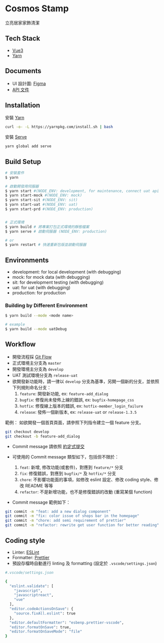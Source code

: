 # Cosmos Stamp

立亮居家家飾清潔

## Tech Stack

- [Vue3](https://v3.vuejs.org/)
- [Yarn](https://classic.yarnpkg.com/zh-Hant/)

## Documents

- UI 設計圖: [Figma](https://drive.google.com/file/d/1bQfM71ctj7wxDc_0w7zkkZDEr521942z/view?usp=sharing)
- [API 文件]()

## Installation

安裝 [Yarn](https://classic.yarnpkg.com/zh-Hant/)

```bash
curl -o- -L https://yarnpkg.com/install.sh | bash
```

安裝 [Serve](https://github.com/vercel/serve)

```bash
yarn global add serve
```

## Build Setup

```bash
# 安裝套件
$ yarn

# 啟動開發用伺服器
$ yarn start #(NODE_ENV: development, for maintenance, connect uat api path)
$ yarn start-mock #(NODE_ENV: mock)
$ yarn start-sit #(NODE_ENV: sit)
$ yarn start-uat #(NODE_ENV: uat)
$ yarn start-prd #(NODE_ENV: production)


# 正式環境
$ yarn build # 將專案打包正式環境的靜態檔案
$ yarn serve # 啟動伺服器 (NODE_ENV: production)

# or
$ yarn restart # 快速重新包版並啟動伺服器
```

## Environments

- development: for local development (with debugging)
- mock: for mock data (with debugging)
- sit: for development testing (with debugging)
- uat: for uat (with debugging)
- production: for production

### Building by Different Environment

```bash
$ yarn build --mode <mode name>

# example
$ yarn build --mode uatDebug
```

## Workflow

- 開發流程採 [Git Flow](https://gitbook.tw/chapters/gitflow/why-need-git-flow.html)
- 正式環境主分支為 `master`
- 開發環境主分支為 `develop`
- UAT 測試環境分支為 `release-uat`
- 欲開發新功能時，請一律以 `develop` 分支為基準，另開一個新的分支，並依照下列規則命名分支：
  1. `feature`: 開發新功能, ex: `feature-add_dialog`
  2. `bugfix`: 修復尚未發佈上線的錯誤, ex: `bugfix-homepage_css`
  3. `hotfix`: 修復線上版本的錯誤, ex: `hotfix-member_login_failure`
  4. `release`: 發佈一個新版本, ex: `release-uat` or `release-1.3.5`

範例：
如欲開發一個首頁頁面，請參照下列指令建立一個 feature 分支。

```bash
git checkout develop
git checkout -b feature-add_dialog
```

- Commit message 請依照 [約定式提交](https://www.conventionalcommits.org/zh-hant/v1.0.0-beta.4/#%e8%a6%8f%e7%af%84)

- 可使用的 Commit message 類型如下，包括但不限於：

  1. `feat`: 新增, 修改功能(或套件)，對應到 `feature/*` 分支
  2. `fix`: 修復錯誤，對應到 `bugfix/*` 及 `hotfix/*` 分支
  3. `chore`: 不影響功能面的事項，如修改 eslint 設定、修改 coding style、修改 README 等等
  4. `refactor`: 不是新增功能，也不是修復錯誤的改動 (重寫某個 function)

- Commit message 範例如下：

```bash
git commit -m "feat: add a new dialog component"
git commit -m "fix: color issue of shops bar in the homepage"
git commit -m "chore: add semi requirement of prettier"
git commit -m "refactor: rewrite get user function for better reading"
```

## Coding style

- Linter: [ESLint](https://eslint.org/docs/rules/)
- Formatter: [Prettier](https://prettier.io/)
- 預設存檔時自動進行 linting 及 formatting (設定於 `.vscode/settings.json`)

```bash
#.vscode/settings.json

{
  "eslint.validate": [
    "javascript",
    "javascriptreact",
    "vue"
  ],
  "editor.codeActionsOnSave": {
    "source.fixAll.eslint": true
  },
  "editor.defaultFormatter": "esbenp.prettier-vscode",
  "editor.formatOnSave": true,
  "editor.formatOnSaveMode": "file"
}
```
